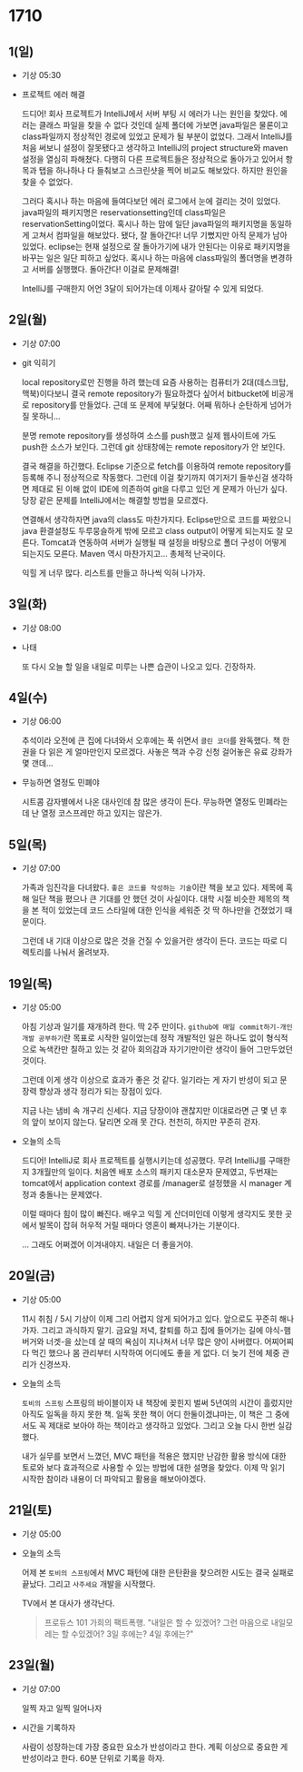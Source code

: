 # 1710

## 1(일)

- 기상 05:30

- 프로젝트 에러 해결

	드디어! 회사 프로젝트가 IntelliJ에서 서버 부팅 시 에러가 나는 원인을 찾았다. 에러는 클래스 파일을 찾을 수 없다 것인데 실제 폴더에 가보면 java파일은 물론이고 class파일까지 정상적인 경로에 있었고 문제가 될 부분이 없었다. 그래서 IntelliJ를 처음 써보니 설정이 잘못됐다고 생각하고 IntelliJ의 project structure와 maven 설정을 열심히 파해쳤다. 다행히 다른 프로젝트들은 정상적으로 돌아가고 있어서 항목과 탭을 하나하나 다 들춰보고 스크린샷을 찍어 비교도 해보았다. 하지만 원인을 찾을 수 없었다.

	그러다 혹시나 하는 마음에 들여다보던 에러 로그에서 눈에 걸리는 것이 있었다. java파일의 패키지명은 reservationsetting인데 class파일은 reservationSetting이었다. 혹시나 하는 맘에 일단 java파일의 패키지명을 동일하게 고쳐서 컴파일을 해보았다. 됐다, 잘 돌아간다! 너무 기뻤지만 아직 문제가 남아있었다. eclipse는 현재 설정으로 잘 돌아가기에 내가 안된다는 이유로 패키지명을 바꾸는 일은 일단 피하고 싶었다. 혹시나 하는 마음에 class파일의 폴더명을 변경하고 서버를 실행했다. 돌아간다! 이걸로 문제해결!

	IntelliJ를 구매한지 어언 3달이 되어가는데 이제사 갈아탈 수 있게 되었다.


## 2일(월)

- 기상 07:00

- git 익히기

	local repository로만 진행을 하려 했는데 요즘 사용하는 컴퓨터가 2대(데스크탑, 맥북)이다보니 결국 remote repository가 필요하겠다 싶어서 bitbucket에 비공개로 repository를 만들었다. 근데 또 문제에 부딫혔다. 어째 뭐하나 순탄하게 넘어가질 못하니...

	분명 remote repository를 생성하여 소스를 push했고 실제 웹사이트에 가도 push한 소스가 보인다. 그런데 git 상태창에는 remote repository가 안 보인다.

	결국 해결을 하긴했다. Eclipse 기준으로 fetch를 이용하여 remote repository를 등록해 주니 정상적으로 작동했다. 그런데 이걸 찾기까지 여기저기 들쑤신걸 생각하면 제대로 된 이해 없이 IDE에 의존하여 git을 다루고 있던 게 문제가 아닌가 싶다. 당장 같은 문제를 IntelliJ에서는 해결할 방법을 모르겠다.

	연결해서 생각하자면 java의 class도 마찬가지다. Eclipse만으로 코드를 짜왔으니 java 환결설정도 두루뭉슬하게 밖에 모르고 class output이 어떻게 되는지도 잘 모른다. Tomcat과 연동하여 서버가 실행될 때 설정을 바탕으로 폴더 구성이 어떻게 되는지도 모른다. Maven 역시 마찬가지고... 총체적 난국이다.

	익힐 게 너무 많다. 리스트를 만들고 하나씩 익혀 나가자.

## 3일(화)

- 기상 08:00

- 나태

	또 다시 오늘 할 일을 내일로 미루는 나쁜 습관이 나오고 있다. 긴장하자.

## 4일(수)

- 기상 06:00

	추석이라 오전에 큰 집에 다녀와서 오후에는 푹 쉬면서 `클린 코더`를 완독했다. 책 한권을 다 읽은 게 얼마만인지 모르겠다. 사놓은 책과 수강 신청 걸어놓은 유료 강좌가 몇 갠데...

- 무능하면 열정도 민폐야

	시트콤 감자별에서 나온 대사인데 참 많은 생각이 든다. 무능하면 열정도 민폐라는데 난 열정 코스프레만 하고 있지는 않은가.

## 5일(목)

- 기상 07:00

	가족과 임진각을 다녀왔다. `좋은 코드를 작성하는 기술`이란 책을 보고 있다. 제목에 혹해 일단 책을 폈으나 큰 기대를 안 했던 것이 사실이다. 대학 시절 비슷한 제목의 책을 본 적이 있었는데 코드 스타일에 대한 인식을 세워준 것 딱 하나만을 건졌었기 때문이다.

	그런데 내 기대 이상으로 많은 것을 건질 수 있을거란 생각이 든다. 코드는 따로 디렉토리를 나눠서 올려보자.

## 19일(목)

- 기상 05:00

	아침 기상과 일기를 재개하려 한다. 딱 2주 만이다. `github에 매일 commit하기-개인 개발 공부하기`란 목표로 시작한 일이었는데 정작 개발적인 일은 하나도 없이 형식적으로 녹색칸만 칠하고 있는 것 같아 회의감과 자기기만이란 생각이 들어 그만두었던 것이다.

	그런데 이게 생각 이상으로 효과가 좋은 것 같다. 일기라는 게 자기 반성이 되고 문장력 향상과 생각 정리가 되는 장점이 있다.

	지금 나는 냄비 속 개구리 신세다. 지금 당장이야 괜찮지만 이대로라면 근 몇 년 후의 앞이 보이지 않는다. 달리면 오래 못 간다. 천천히, 하지만 꾸준히 걷자.

- 오늘의 소득

	드디어! IntelliJ로 회사 프로젝트를 실행시키는데 성공했다. 무려 IntelliJ를 구매한지 3개월만의 일이다. 처음엔 배포 소스의 패키지 대소문자 문제였고, 두번재는 tomcat에서 application context 경로를 /manager로 설정했을 시 manager 계정과 충돌나는 문제였다.

	이럴 때마다 힘이 많이 빠진다. 배우고 익힐 게 산더미인데 이렇게 생각지도 못한 곳에서 발목이 잡혀 허우적 거릴 때마다 영혼이 빠져나가는 기분이다.

	... 그래도 어쩌겠어 이겨내야지. 내일은 더 좋을거야.

## 20일(금)

- 기상 05:00

	11시 취침 / 5시 기상이 이제 그리 어렵지 않게 되어가고 있다. 앞으로도 꾸준히 해나가자. 그리고 과식하지 말기. 금요일 저녁, 칼퇴를 하고 집에 들어가는 길에 야식-햄버거와 너겟-을 샀는데 살 때의 욕심이 지나쳐서 너무 많은 양이 사버렸다. 어찌어찌 다 먹긴 했으나 몸 관리부터 시작하여 어디에도 좋을 게 없다. 더 늦기 전에 체중 관리가 신경쓰자.


- 오늘의 소득

	`토비의 스프링` 스프링의 바이블이자 내 책장에 꽂힌지 벌써 5년여의 시간이 흘렀지만 아직도 일독을 하지 못한 책. 일독 못한 책이 어디 한둘이겠냐마는, 이 책은 그 중에서도 꼭 제대로 보아야 하는 책이라고 생각하고 있었다. 그리고 오늘 다시 한번 실감했다.

	내가 실무를 보면서 느꼈던, MVC 패턴을 적용은 했지만 난감한 활용 방식에 대한 토로와 보다 효과적으로 사용할 수 있는 방법에 대한 설명을 찾았다. 이제 막 읽기 시작한 참이라 내용이 더 파악되고 활용을 해보아야겠다.

## 21일(토)

- 기상 05:00

- 오늘의 소득

	어제 본 `토비의 스프링`에서 MVC 패턴에 대한 은탄환을 찾으려한 시도는 결국 실패로 끝났다. 그리고 `사주세요` 개발을 시작했다.

	TV에서 본 대사가 생각난다.

	> 프로듀스 101 가희의 팩트폭행. "내일은 할 수 있겠어? 그런 마음으로 내일모레는 할 수있겠어? 3일 후에는? 4일 후에는?"

## 23일(월)

- 기상 07:00

	일찍 자고 일찍 일어나자

- 시간을 기록하자

	사람이 성장하는데 가장 중요한 요소가 반성이라고 한다. 계획 이상으로 중요한 게 반성이라고 한다. 60분 단위로 기록을 하자.

